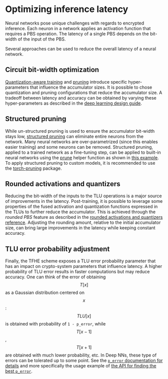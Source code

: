 # Optimizing inference latency

Neural networks pose unique challenges with regards to encrypted inference. Each neuron in a network applies an activation function that requires a PBS operation. The latency
of a single PBS depends on the bit-width of the input of the PBS.

Several approaches can be used to reduce the overall latency of a neural network.

## Circuit bit-width optimization

[Quantization-aware training](../advanced-topics/quantization.md) and [pruning](../advanced-topics/pruning.md) introduce specific hyper-parameters that influence the accumulator sizes.
It is possible to chose quantization and pruning configurations that reduce the accumulator size. A tradeoff between latency and accuracy can be obtained by varying these hyper-parameters as described in the [deep learning design guide](torch_support.md#configuring-quantization-parameters).

## Structured pruning

While un-structured pruning is used to ensure the accumulator bit-width stays low, [structured pruning](https://pytorch.org/docs/stable/generated/torch.nn.utils.prune.ln_structured.html) can eliminate entire neurons from the network. Many neural networks are over-parametrized (since this enables easier training) and some neurons can be removed. Structured pruning, applied to a trained network as a fine-tuning step, can be applied to built-in neural networks using the [prune](../developer-guide/api/concrete.ml.sklearn.base.md#method-prune) helper function as shown in [this example](https://github.com/zama-ai/concrete-ml/blob/release/0.6.x/docs/advanced_examples/FullyConnectedNeuralNetworkOnMNIST.ipynb). To apply structured pruning to
custom models, it is recommended to use the [torch-pruning](https://github.com/VainF/Torch-Pruning) package.

## Rounded activations and quantizers

Reducing the bit-width of the inputs to the TLU operations is a major source of improvements in the latency. Post-training,
it is possible to leverage some properties of the fused activation and quantization functions expressed in the TLUs to
further reduce the accumulator. This is achieved through the _rounded PBS_ feature as described in the [rounded activations and quantizers reference](../advanced-topics/advanced_features.md#rounded-activations-and-quantizers). Adjusting the rounding amount, relative to the initial accumulator size, can bring large improvements in the latency while keeping constant accuracy.

## TLU error probability adjustment

Finally, the TFHE scheme exposes a TLU error probability parameter that has an impact on crypto-system parameters that influence latency. A higher probability of TLU error results in faster computations but may reduce accuracy. One can think of the error of obtaining $$T[x]$$ as a Gaussian distribution centered on $$x$$: $$TLU[x]$$ is obtained with probability of `1 - p_error`, while $$T[x-1]$$, $$T[x+1]$$ are obtained with much lower probability, etc. In Deep NNs, these type of errors can be tolerated up to some point. See the [`p_error` documentation for details](../advanced-topics/advanced_features.md#approximate-computations) and more specifically the usage example of [the API for finding the best `p_error`](../advanced-topics/advanced_features.md#searching-for-the-best-error-probability).
